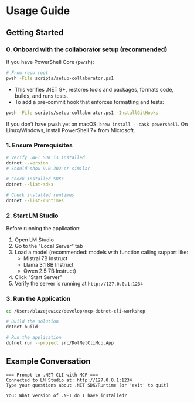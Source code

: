 # Usage Guide

## Getting Started

### 0. Onboard with the collaborator setup (recommended)

If you have PowerShell Core (pwsh):

```bash
# From repo root
pwsh -File scripts/setup-collaborator.ps1
```

- This verifies .NET 9+, restores tools and packages, formats code, builds, and runs tests.
- To add a pre-commit hook that enforces formatting and tests:

```bash
pwsh -File scripts/setup-collaborator.ps1 -InstallGitHooks
```

If you don’t have pwsh yet on macOS: `brew install --cask powershell`. On Linux/Windows, install PowerShell 7+ from Microsoft.

### 1. Ensure Prerequisites

```bash
# Verify .NET SDK is installed
dotnet --version
# Should show 9.0.302 or similar

# Check installed SDKs
dotnet --list-sdks

# Check installed runtimes
dotnet --list-runtimes
```

### 2. Start LM Studio

Before running the application:

1. Open LM Studio
2. Go to the "Local Server" tab
3. Load a model (recommended: models with function calling support like:
   - Mistral 7B Instruct
   - Llama 3.1 8B Instruct
   - Qwen 2.5 7B Instruct)
4. Click "Start Server"
5. Verify the server is running at `http://127.0.0.1:1234`

### 3. Run the Application

```bash
cd /Users/blazejewicz/develop/mcp-dotnet-cli-workshop

# Build the solution
dotnet build

# Run the application
dotnet run --project src/DotNetCliMcp.App
```

## Example Conversation

```
=== Prompt to .NET CLI with MCP ===
Connected to LM Studio at: http://127.0.0.1:1234
Type your questions about .NET SDK/Runtime (or 'exit' to quit)

You: What version of .NET do I have installed?